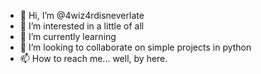 - 👋 Hi, I’m @4wiz4rdisneverlate
- 👀 I’m interested in a little of all
- 🌱 I’m currently learning 
- 💞️ I’m looking to collaborate on simple projects in python
- 📫 How to reach me... well, by here.

<!---
4wiz4rdisneverlate/4wiz4rdisneverlate is a ✨ special ✨ repository because its `README.md` (this file) appears on your GitHub profile.
You can click the Preview link to take a look at your changes.
--->

